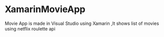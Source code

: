 # XamarinMovieApp
Movie App is made in Visual Studio using Xamarin ,It shows list of movies using netflix roulette api 
